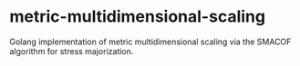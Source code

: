 # metric-multidimensional-scaling
Golang implementation of metric multidimensional scaling via the SMACOF algorithm for stress majorization.

